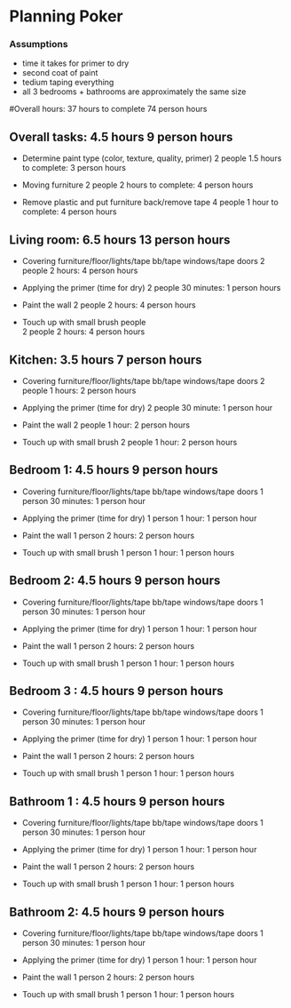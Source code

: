 # Planning Poker


### Assumptions
- time it takes for primer to dry
- second coat of paint
- tedium taping everything
- all 3 bedrooms + bathrooms are approximately the same size

#Overall hours: 37 hours to complete 74 person hours

## Overall tasks: 4.5 hours 9 person hours
- Determine paint type (color, texture, quality, primer)
    2 people 1.5 hours to complete: 3 person hours

- Moving furniture
    2 people 2 hours to complete: 4 person hours

- Remove plastic and put furniture back/remove tape
    4 people 1 hour to complete: 4 person hours


## Living room: 6.5 hours 13 person hours
- Covering furniture/floor/lights/tape bb/tape windows/tape doors
    2 people 2 hours: 4 person hours    

- Applying the primer (time for dry)
    2 people 30 minutes: 1 person hours

- Paint the wall
    2 people 2 hours: 4 person hours
  

- Touch up with small brush people  
    2 people 2 hours: 4 person hours

## Kitchen: 3.5 hours 7 person hours
- Covering furniture/floor/lights/tape bb/tape windows/tape doors
    2 people 1 hours: 2 person hours

- Applying the primer (time for dry)
    2 people 30 minute: 1 person hour

- Paint the wall
    2 people 1 hour: 2 person hours

- Touch up with small brush
    2 people 1 hour: 2 person hours
  
## Bedroom 1: 4.5 hours 9 person hours
- Covering furniture/floor/lights/tape bb/tape windows/tape doors
    1 person 30 minutes: 1 person hour   

- Applying the primer (time for dry)
    1 person 1 hour: 1 person hour

- Paint the wall
    1 person 2 hours: 2 person hours
  
- Touch up with small brush
    1 person 1 hour: 1 person hours


## Bedroom 2: 4.5 hours 9 person hours
- Covering furniture/floor/lights/tape bb/tape windows/tape doors
  1 person 30 minutes: 1 person hour

- Applying the primer (time for dry)
  1 person 1 hour: 1 person hour

- Paint the wall
  1 person 2 hours: 2 person hours

- Touch up with small brush
  1 person 1 hour: 1 person hours

## Bedroom 3 : 4.5 hours 9 person hours
- Covering furniture/floor/lights/tape bb/tape windows/tape doors
  1 person 30 minutes: 1 person hour

- Applying the primer (time for dry)
  1 person 1 hour: 1 person hour

- Paint the wall
  1 person 2 hours: 2 person hours

- Touch up with small brush
  1 person 1 hour: 1 person hours


## Bathroom 1 : 4.5 hours 9 person hours
- Covering furniture/floor/lights/tape bb/tape windows/tape doors
  1 person 30 minutes: 1 person hour

- Applying the primer (time for dry)
  1 person 1 hour: 1 person hour

- Paint the wall
  1 person 2 hours: 2 person hours

- Touch up with small brush
  1 person 1 hour: 1 person hours

## Bathroom 2: 4.5 hours 9 person hours
- Covering furniture/floor/lights/tape bb/tape windows/tape doors
  1 person 30 minutes: 1 person hour

- Applying the primer (time for dry)
  1 person 1 hour: 1 person hour

- Paint the wall
  1 person 2 hours: 2 person hours

- Touch up with small brush
  1 person 1 hour: 1 person hours

